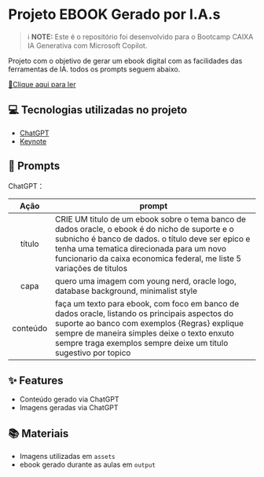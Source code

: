 # Projeto EBOOK Gerado por I.A.s


 > ℹ️ **NOTE:** Este é o repositório foi desenvolvido para o Bootcamp CAIXA IA Generativa com Microsoft Copilot.

Projeto com o objetivo de gerar um ebook digital com as facilidades das ferramentas de IA. todos os prompts seguem abaixo.

<a href="https://github.com/mmpassalini/prompts-recipe-to-create-a-ebook-for-bootcamp-caixa-ia-generativa-com-microsoft-copilot/blob/210d4e2d58a679a7ec565215ab880f7b8da3498a/Ebook%20Dio.pdf" title="View PDF now"> 📕Clique aqui para ler</a>

## 💻 Tecnologias utilizadas no projeto

- [ChatGPT](https://chat.openai.com/)
- [Keynote](https://www.apple.com/br/keynote/)

## 🧠 Prompts


ChatGPT：

|   Ação   | prompt                                                                                                                                                                                                                                                                         |
| :------: | ------------------------------------------------------------------------------------------------------------------------------------------------------------------------------------------------------------------------------------------------------------------------------ |
|  título  | CRIE UM titulo de um ebook sobre o tema banco de dados oracle, o ebook é do nicho de suporte e o subnicho é banco de dados. o título deve ser epico e tenha uma tematica direcionada para um novo funcionario da caixa economica federal, me liste 5 variações de titulos |
|   capa   | quero uma imagem com young nerd, oracle logo, database background, minimalist style | 
| conteúdo | faça um texto para ebook, com foco em banco de dados oracle, listando os principais aspectos do suporte ao banco com exemplos {Regras} explique sempre de maneira simples deixe o texto enxuto sempre traga exemplos sempre deixe um titulo sugestivo por topico |



## ✨ Features

- Conteúdo gerado via ChatGPT
- Imagens geradas via ChatGPT

## 📚 Materiais

- Imagens utilizadas em `assets`
- ebook gerado durante as aulas em `output`
